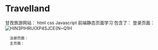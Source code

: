 # Travelland
甘孜旅游网站：
html css Javascript 前端静态页面学习
  包含了：
      登录页面：
      ![HIN3PIHRU{XP4SJCE{N~Q1H](https://github.com/muddy2001/Travelland/assets/130991865/5d02fec9-22f0-4455-b447-d4984126cb75)

      注册页面：
      主页面：

